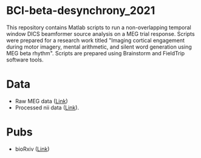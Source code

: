 # BCI-beta-desynchrony_2021
This repository contains Matlab scripts to run a non-overlapping temporal window DICS beamformer source analysis on a MEG trial response. Scripts were prepared for a research work titled "Imaging cortical engagement during motor imagery, mental arithmetic, and silent word generation using MEG beta rhythm". Scripts are prepared using Brainstorm and FieldTrip software tools.

# Data
 - Raw MEG data ([Link](https://springernature.figshare.com/collections/A_magnetoencephalography_dataset_for_motor_and_cognitive_imagery_BCI/5101544))
 - Processed nii data ([Link](https://figshare.com/articles/software/BCI-beta-desynchrony_2021/20469144)).

# Pubs
- bioRxiv ([Link](https://www.biorxiv.org/content/10.1101/2022.07.16.500303v1))
